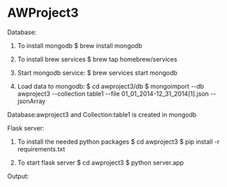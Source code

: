 # AWProject3

Database:
1. To install mongodb
$ brew install mongodb

2. To install brew services 
$ brew tap homebrew/services

3. Start mongodb service:
$ brew services start mongodb

4. Load data to mongodb:
$ cd awproject3/db
$ mongoimport --db awproject3 --collection table1 --file 01_01_2014-12_31_2014[1].json --jsonArray

Database:awproject3 and Collection:table1 is created in mongodb

Flask server:
1. To install the needed python packages
$ cd awproject3
$ pip install -r requirements.txt

2. To start flask server
$ cd awproject3
$ python server.app

Output:


